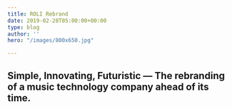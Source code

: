 ```yaml
---
title: ROLI Rebrand
date: 2019-02-28T05:00:00+00:00
type: blog
author: ''
hero: "/images/800x650.jpg"

---
```

## Simple, Innovating, Futuristic — The rebranding of a music technology company ahead of its time.